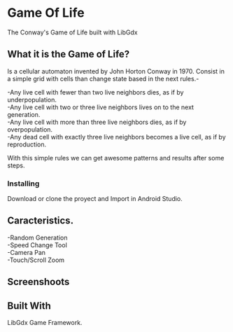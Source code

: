 # Game Of Life

The Conway's Game of Life built with LibGdx

## What it is the Game of Life?

Is a cellular automaton invented by John Horton Conway in 1970. Consist in a simple grid with cells than change state based in the 
next rules.-
 
-Any live cell with fewer than two live neighbors dies, as if by underpopulation.           
-Any live cell with two or three live neighbors lives on to the next generation.          
-Any live cell with more than three live neighbors dies, as if by overpopulation.             
-Any dead cell with exactly three live neighbors becomes a live cell, as if by reproduction.          

With this simple rules we can get awesome patterns and results after some steps.   

### Installing

Download or clone the proyect and Import in Android Studio.

## Caracteristics.

-Random Generation                 
-Speed Change Tool         
-Camera Pan           
-Touch/Scroll Zoom          

## Screenshoots


## Built With

LibGdx Game Framework.
